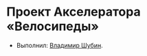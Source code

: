 # Проект Акселератора «Велосипеды»

* Выполнил: [Владимир Шубин](https://up.htmlacademy.ru/adaptive/21/user/1563505).
